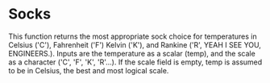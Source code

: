 # Socks
This function returns the most appropriate sock choice for temperatures in  Celsius ('C'), Fahrenheit ('F') Kelvin ('K'), and Rankine ('R', YEAH I SEE YOU, ENGINEERS.).  Inputs are the temperature as a scalar (temp), and the scale as a character ('C', 'F', 'K', 'R'...).  If the scale field is empty, temp is assumed to be in Celsius, the best and most logical scale.
